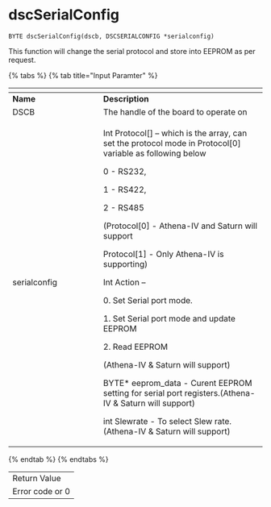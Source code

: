 # dscSerialConfig

```
BYTE dscSerialConfig(dscb, DSCSERIALCONFIG *serialconfig)
```

This function will change the serial protocol and store into EEPROM as per request.

{% tabs %}
{% tab title="Input Paramter" %}
<table><thead><tr><th width="164"></th><th></th></tr></thead><tbody><tr><td><strong>Name</strong></td><td><strong>Description</strong></td></tr><tr><td>DSCB</td><td>The handle of the board to operate on</td></tr><tr><td>serialconfig</td><td><p>Int Protocol[] – which is the array, can set the protocol mode in Protocol[0] variable as following below</p><p>0    - RS232,</p><p>1    - RS422,</p><p>2  - RS485</p><p>(Protocol[0] - Athena-IV and Saturn will support</p><p>Protocol[1] - Only Athena-IV is supporting)</p><p> </p><p>Int Action –</p><p>0.  Set Serial port mode.</p><p>1.  Set Serial port mode and update EEPROM</p><p>2.  Read EEPROM</p><p>(Athena-IV &#x26; Saturn will support)</p><p> </p><p>BYTE* eeprom_data - Curent EEPROM setting for serial port registers.(Athena-IV &#x26; Saturn will support)</p><p> </p><p>int Slewrate - To select Slew rate.(Athena-IV &#x26; Saturn will support)</p></td></tr></tbody></table>
{% endtab %}
{% endtabs %}

|                 |
| --------------- |
| Return Value    |
| Error code or 0 |
